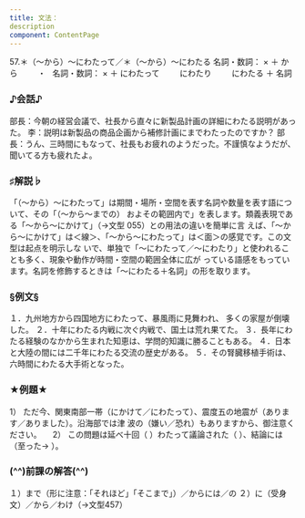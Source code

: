 ```yaml
---
title: 文法：
description
component: ContentPage
---
```



57.＊（～から）～にわたって／＊（～から）～にわたる
名詞・数詞： × ＋ から  
      ・  
名詞・数詞： × ＋ にわたって  
      にわたり  
      にわたる ＋ 名詞
### ♪会話♪
部長：今朝の経営会議で、社長から直々に新製品計画の詳細にわたる説明があった。
李：説明は新製品の商品企画から補修計画にまでわたったのですか？
部長：うん、三時間にもなって、社長もお疲れのようだった。不謹慎なようだが、聞いてる方も疲れたよ。
### ♯解説♭
「（～から）～にわたって」は期間・場所・空間を表す名詞や数量を表す語について、その「（～から～までの） およその範囲内で」を表します。類義表現である「～から～にかけて」（→文型 055）との用法の違いを簡単に言 えば、「～から～にかけて」は＜線＞、「～から～にわたって」は＜面＞の感覚です。この文型は起点を明示しな いで、単独で「～にわたって／～にわたり」と使われることも多く、現象や動作が時間・空間の範囲全体に広が っている語感をもっています。名詞を修飾するときは「～にわたる＋名詞」の形を取ります。
### §例文§
１．九州地方から四国地方にわたって、暴風雨に見舞われ、 多くの家屋が倒壊した。
２．十年にわたる内戦に次ぐ内戦で、国土は荒れ果てた。
３．長年にわたる経験のなかから生まれた知恵は、学問的知識に勝ることもある。
４．日本と大陸の間には二千年にわたる交流の歴史がある。
５．その腎臓移植手術は、六時間にわたる大手術となった。
### ★例題★
1） ただ今、関東南部一帯（にかけて／にわたって）、震度五の地震が（あります／ありました）。沿海部では津
波の（嫌い／恐れ）もありますから、御注意ください。    
2） この問題は延べ十回（ ）わたって議論された（ ）、結論には（至った→ ）。
### (^^)前課の解答(^^)
１）まで（形に注意：「それほど」「そこまで」）／からには／の
２）に（受身文）／から／わけ（→文型457）
